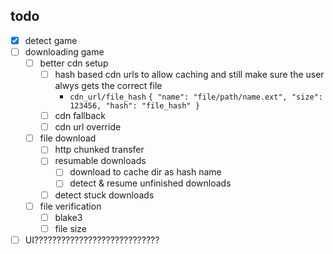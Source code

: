 ## todo
- [x] detect game
- [ ] downloading game
  - [ ] better cdn setup
    - [ ] hash based cdn urls to allow caching and still make sure the user alwys gets the correct file
      - `cdn_url/file_hash` `{ "name": "file/path/name.ext", "size": 123456, "hash": "file_hash" }`
    - [ ] cdn fallback
    - [ ] cdn url override
  - [ ] file download
    - [ ] http chunked transfer
    - [ ] resumable downloads
      - [ ] download to cache dir as hash name
      - [ ] detect & resume unfinished downloads
    - [ ] detect stuck downloads
  - [ ] file verification
    - [ ] blake3
    - [ ] file size

- [ ] UI????????????????????????????